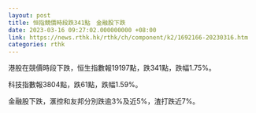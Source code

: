 ```yaml
---
layout: post
title: 恒指競價時段跌341點　金融股下跌
date: 2023-03-16 09:27:02.000000000 +08:00
link: https://news.rthk.hk/rthk/ch/component/k2/1692166-20230316.htm
categories: rthk
---
```


港股在競價時段下跌，恒生指數報19197點，跌341點，跌幅1.75%。

科技指數報3804點，跌61點，跌幅1.59%。

金融股下跌，滙控和友邦分別跌逾3%及近5%，渣打跌近7%。

